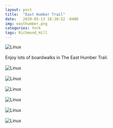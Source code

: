 ```yaml
---
layout: post
title:  "East Humber Trail"
date:   2020-05-13 18:30:52 -0400
img: easthumber.png
categories: York
tags: Richmond_Hill
---
```


![Linux]({{site.baseurl}}/images/easthumber.png)
<br>
<br>
Enjoy lots of boardwalks in The East Humber Trail.
<br>
<br>
![Linux]({{site.baseurl}}/images/easthumber1.jpg)
<br>
<br>
![Linux]({{site.baseurl}}/images/easthumber2.jpg)
<br>
<br>
![Linux]({{site.baseurl}}/images/easthumber3.jpg)
<br>
<br>
![Linux]({{site.baseurl}}/images/easthumber4.jpg)
<br>
<br>
![Linux]({{site.baseurl}}/images/easthumber5.jpg)
<br>
<br>
![Linux]({{site.baseurl}}/images/easthumber6.jpg)
